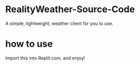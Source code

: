 # RealityWeather-Source-Code
A simple, lightweight, weather client for you to use.

# how to use
Import this into Replit.com, and enjoy!
